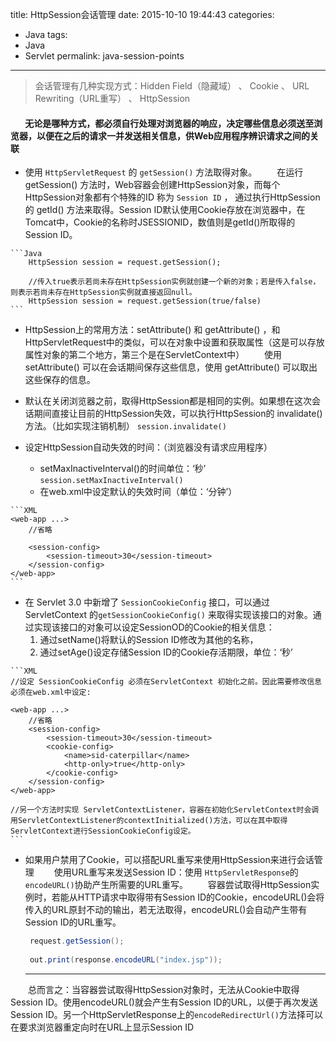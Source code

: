 title: HttpSession会话管理
date: 2015-10-10 19:44:43
categories: 
- Java
tags: 
- Java
- Servlet
permalink: java-session-points
---
> 会话管理有几种实现方式：Hidden Field（隐藏域） 、 Cookie 、 URL Rewriting（URL重写） 、 HttpSession

#### &#160; &#160; &#160; &#160;无论是哪种方式，都必须自行处理对浏览器的响应，决定哪些信息必须送至浏览器，以便在之后的请求一并发送相关信息，供Web应用程序辨识请求之间的关联

+  使用 `HttpServletRequest` 的 `getSession()` 方法取得对象。
    　　在运行 getSession() 方法时，Web容器会创建HttpSession对象，而每个HttpSession对象都有个特殊的ID 称为 `Session ID` ， 通过执行HttpSession的 getId() 方法来取得。Session ID默认使用Cookie存放在浏览器中，在Tomcat中，Cookie的名称时JSESSIONID，数值则是getId()所取得的Session ID。
>   
    ```Java
        HttpSession session = request.getSession();
        
        //传入true表示若尚未存在HttpSession实例就创建一个新的对象；若是传入false，则表示若尚未存在HttpSession实例就直接返回null。
        HttpSession session = request.getSession(true/false)
    ```
+  HttpSession上的常用方法：setAttribute() 和 getAttribute() ，和HttpServletRequest中的类似，可以在对象中设置和获取属性（这是可以存放属性对象的第二个地方，第三个是在ServletContext中）
     　　使用  setAttribute()  可以在会话期间保存这些信息，使用 getAttribute() 可以取出这些保存的信息。

+  默认在关闭浏览器之前，取得HttpSession都是相同的实例。如果想在这次会话期间直接让目前的HttpSession失效，可以执行HttpSession的 invalidate() 方法。（比如实现注销机制）
    ``session.invalidate()``
+  设定HttpSession自动失效的时间：（浏览器没有请求应用程序）
    * setMaxInactiveInterval()的时间单位：‘秒’
    ``session.setMaxInactiveInterval()``
    * 在web.xml中设定默认的失效时间（单位：‘分钟’）
>   
    ```XML
    <web-app ...>
        //省略
        
        <session-config>
            <session-timeout>30</session-timeout>
        </session-config>
    </web-app>
    ```
+  在 Servlet 3.0 中新增了 ``SessionCookieConfig`` 接口，可以通过 ServletContext 的``getSessionCookieConfig()`` 来取得实现该接口的对象。通过实现该接口的对象可以设定SessionOD的Cookie的相关信息：
    1. 通过setName()将默认的Session ID修改为其他的名称，
    2. 通过setAge()设定存储Session ID的Cookie存活期限，单位：‘秒’
>   
    ```XML
    //设定 SessionCookieConfig 必须在ServletContext 初始化之前。因此需要修改信息必须在web.xml中设定:
    
    <web-app ...>
        //省略
        <session-config>
            <session-timeout>30</session-timeout>
            <cookie-config>
                <name>sid-caterpillar</name>
                <http-only>true</http-only>
            </cookie-config>
        </session-config>
    </web-app>
    
    //另一个方法时实现 ServletContextListener，容器在初始化ServletContext时会调用ServletContextListener的contextInitialized()方法，可以在其中取得ServletContext进行SessionCookieConfig设定。
    ```
+  如果用户禁用了Cookie，可以搭配URL重写来使用HttpSession来进行会话管理
    　　使用URL重写来发送Session ID：使用 ``HttpServletResponse``的``encodeURL()``协助产生所需要的URL重写。
    　　容器尝试取得HttpSession实例时，若能从HTTP请求中取得带有Session ID的Cookie，encodeURL()会将传入的URL原封不动的输出，若无法取得，encodeURL()会自动产生带有Session ID的URL重写。
    ```Java
     request.getSession();
     
     out.print(response.encodeURL("index.jsp"));
    ```

    ---
　　总而言之：当容器尝试取得HttpSession对象时，无法从Cookie中取得Session ID。使用encodeURL()就会产生有Session ID的URL，以便于再次发送Session ID。另一个HttpServletResponse上的``encodeRedirectUrl()``方法择可以在要求浏览器重定向时在URL上显示Session ID
